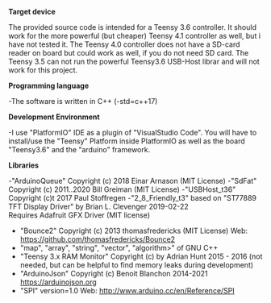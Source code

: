 **Target device**

The provided source code is intended for a Teensy 3.6 controller. It should work for the more powerful (but cheaper) Teensy 4.1 controller as well, but i have not tested it.
The Teensy 4.0 controller does not have a SD-card reader on board but could work as well, if you do not need SD card.
The Teensy 3.5 can not run the powerful Teensy3.6 USB-Host librar and will not work for this project.

**Programming language**

-The software is written in C++ (-std=c++17)

**Development Environment**

-I use "PlatformIO" IDE as a plugin of "VisualStudio Code". You will have to install/use the "Teensy" Platform inside PlatformIO as well as the board "Teensy3.6" and the "arduino" framework.


**Libraries**

-"ArduinoQueue" Copyright (c) 2018 Einar Arnason (MIT License)
-"SdFat" Copyright (c) 2011..2020 Bill Greiman   (MIT License)
-"USBHost_t36" Copyright (c)t 2017 Paul Stoffregen
-"2_8_Friendly_t3" based on "ST77889 TFT Display Driver" by Brian L. Clevenger 2019-02-22  
  Requires Adafruit GFX Driver (MIT license)
- "Bounce2"  Copyright (c) 2013 thomasfredericks (MIT License) Web: https://github.com/thomasfredericks/Bounce2
- "map", "array", "string", "vector", "algorithm>"  of GNU C++  
- "Teensy 3.x RAM Monitor" Copyright (c) by Adrian Hunt 2015 - 2016  (not needed, but can be helpful to find memory leaks during development)
- "ArduinoJson" Copyright (c) Benoit Blanchon 2014-2021 https://arduinojson.org 
- "SPI" version=1.0  Web: http://www.arduino.cc/en/Reference/SPI 




